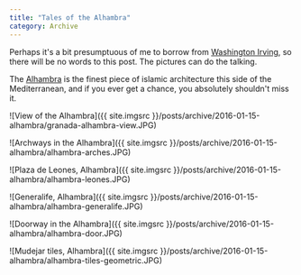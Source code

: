 ```yaml
---
title: "Tales of the Alhambra"
category: Archive
---
```


Perhaps it's a bit presumptuous of me to borrow from <a href="https://en.wikipedia.org/wiki/Tales_of_the_Alhambra" target="_blank">Washington Irving</a>, so there will be no words to this post. The pictures can do the talking.

The <a href="https://en.wikipedia.org/wiki/Alhambra" target="_blank">Alhambra</a> is the finest piece of islamic architecture this side of the Mediterranean, and if you ever get a chance, you absolutely shouldn't miss it.

![View of the Alhambra]({{ site.imgsrc }}/posts/archive/2016-01-15-alhambra/granada-alhambra-view.JPG)

![Archways in the Alhambra]({{ site.imgsrc }}/posts/archive/2016-01-15-alhambra/alhambra-arches.JPG)

![Plaza de Leones, Alhambra]({{ site.imgsrc }}/posts/archive/2016-01-15-alhambra/alhambra-leones.JPG)

![Generalife, Alhambra]({{ site.imgsrc }}/posts/archive/2016-01-15-alhambra/alhambra-generalife.JPG)

![Doorway in the Alhambra]({{ site.imgsrc }}/posts/archive/2016-01-15-alhambra/alhambra-door.JPG)

![Mudejar tiles, Alhambra]({{ site.imgsrc }}/posts/archive/2016-01-15-alhambra/alhambra-tiles-geometric.JPG)